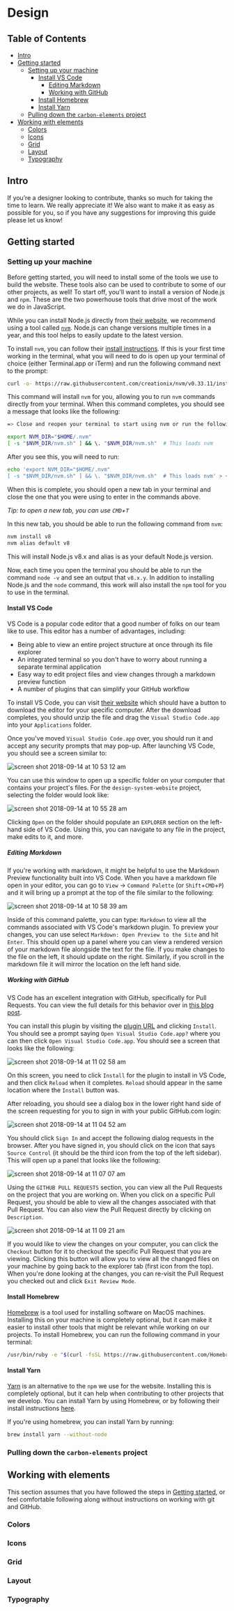 # Design

<!-- prettier-ignore-start -->
<!-- START doctoc generated TOC please keep comment here to allow auto update -->
<!-- DON'T EDIT THIS SECTION, INSTEAD RE-RUN doctoc TO UPDATE -->
## Table of Contents

- [Intro](#intro)
- [Getting started](#getting-started)
  - [Setting up your machine](#setting-up-your-machine)
    - [Install VS Code](#install-vs-code)
      - [Editing Markdown](#editing-markdown)
      - [Working with GitHub](#working-with-github)
    - [Install Homebrew](#install-homebrew)
    - [Install Yarn](#install-yarn)
  - [Pulling down the `carbon-elements` project](#pulling-down-the-carbon-elements-project)
- [Working with elements](#working-with-elements)
  - [Colors](#colors)
  - [Icons](#icons)
  - [Grid](#grid)
  - [Layout](#layout)
  - [Typography](#typography)

<!-- END doctoc generated TOC please keep comment here to allow auto update -->
<!-- prettier-ignore-end -->

## Intro

If you’re a designer looking to contribute, thanks so much for taking the time
to learn. We really appreciate it! We also want to make it as easy as possible
for you, so if you have any suggestions for improving this guide please let us
know!

## Getting started

### Setting up your machine

Before getting started, you will need to install some of the tools we use to
build the website. These tools also can be used to contribute to some of our
other projects, as well! To start off, you'll want to install a version of
Node.js and `npm`. These are the two powerhouse tools that drive most of the
work we do in JavaScript.

While you can install Node.js directly from
[their website](https://nodejs.org/en/), we recommend using a tool called
[`nvm`](https://github.com/creationix/nvm#install-script). Node.js can change
versions multiple times in a year, and this tool helps to easily update to the
latest version.

To install `nvm`, you can follow their
[install instructions](https://github.com/creationix/nvm#install-script). If
this is your first time working in the terminal, what you will need to do is
open up your terminal of choice (either Terminal.app or iTerm) and run the
following command next to the prompt:

```bash
curl -o- https://raw.githubusercontent.com/creationix/nvm/v0.33.11/install.sh | bash
```

This command will install `nvm` for you, allowing you to run `nvm` commands
directly from your terminal. When this command completes, you should see a
message that looks like the following:

```bash
=> Close and reopen your terminal to start using nvm or run the following to use it now:

export NVM_DIR="$HOME/.nvm"
[ -s "$NVM_DIR/nvm.sh" ] && \. "$NVM_DIR/nvm.sh"  # This loads nvm
```

After you see this, you will need to run:

```bash
echo 'export NVM_DIR="$HOME/.nvm"
[ -s "$NVM_DIR/nvm.sh" ] && \. "$NVM_DIR/nvm.sh"  # This loads nvm' > ~/.bash_profile
```

When this is complete, you should open a new tab in your terminal and close the
one that you were using to enter in the commands above.

_Tip: to open a new tab, you can use `CMD`+`T`_

In this new tab, you should be able to run the following command from `nvm`:

```bash
nvm install v8
nvm alias default v8
```

This will install Node.js v8.x and alias is as your default Node.js version.

Now, each time you open the terminal you should be able to run the command
`node -v` and see an output that `v8.x.y`. In addition to installing Node.js and
the `node` command, this work will also install the `npm` tool for you to use in
the terminal.

#### Install VS Code

VS Code is a popular code editor that a good number of folks on our team like to
use. This editor has a number of advantages, including:

- Being able to view an entire project structure at once through its file
  explorer
- An integrated terminal so you don't have to worry about running a separate
  terminal application
- Easy way to edit project files and view changes through a markdown preview
  function
- A number of plugins that can simplify your GitHub workflow

To install VS Code, you can visit
[their website](https://code.visualstudio.com/) which should have a button to
download the editor for your specific computer. After the download completes,
you should unzip the file and drag the `Visual Studio Code.app` into your
`Applications` folder.

Once you've moved `Visual Studio Code.app` over, you should run it and accept
any security prompts that may pop-up. After launching VS Code, you should see a
screen similar to:

![screen shot 2018-09-14 at 10 53 12 am](https://user-images.githubusercontent.com/3901764/45561062-75300600-b80c-11e8-9b7b-6e1aae63d82c.png)

You can use this window to open up a specific folder on your computer that
contains your project's files. For the `design-system-website` project,
selecting the folder would look like:

![screen shot 2018-09-14 at 10 55 28 am](https://user-images.githubusercontent.com/3901764/45561178-b6281a80-b80c-11e8-84ff-56d534468254.png)

Clicking `Open` on the folder should populate an `EXPLORER` section on the
left-hand side of VS Code. Using this, you can navigate to any file in the
project, make edits to it, and more.

##### Editing Markdown

If you're working with markdown, it might be helpful to use the Markdown Preview
functionality built into VS Code. When you have a markdown file open in your
editor, you can go to `View` -> `Command Palette` (or `Shift`+`CMD`+`P`) and it
will bring up a prompt at the top of the file similar to the following:

![screen shot 2018-09-14 at 10 58 39 am](https://user-images.githubusercontent.com/3901764/45561337-2767cd80-b80d-11e8-8a2f-e2a303c70af0.png)

Inside of this command palette, you can type: `Markdown` to view all the
commands associated with VS Code's markdown plugin. To preview your changes, you
can use select `Markdown: Open Preview to the Site` and hit `Enter`. This should
open up a panel where you can view a rendered version of your markdown file
alongside the text for the file. If you make changes to the file on the left, it
should update on the right. Similarly, if you scroll in the markdown file it
will mirror the location on the left hand side.

##### Working with GitHub

VS Code has an excellent integration with GitHub, specifically for Pull
Requests. You can view the full details for this behavior over in
[this blog post](https://code.visualstudio.com/blogs/2018/09/10/introducing-github-pullrequests).

You can install this plugin by visiting the
[plugin URL](https://marketplace.visualstudio.com/items?itemName=GitHub.vscode-pull-request-github)
and clicking `Install`. You should see a prompt saying
`Open Visual Studio Code.app?` where you can then click
`Open Visual Studio Code.app`. You should see a screen that looks like the
following:

![screen shot 2018-09-14 at 11 02 58 am](https://user-images.githubusercontent.com/3901764/45561636-d3111d80-b80d-11e8-956c-d445438731c4.png)

On this screen, you need to click `Install` for the plugin to install in VS
Code, and then click `Reload` when it completes. `Reload` should appear in the
same location where the `Install` button was.

After reloading, you should see a dialog box in the lower right hand side of the
screen requesting for you to sign in with your public GitHub.com login:

![screen shot 2018-09-14 at 11 04 52 am](https://user-images.githubusercontent.com/3901764/45561720-0784d980-b80e-11e8-9aa2-ff924fba3740.png)

You should click `Sign In` and accept the following dialog requests in the
browser. After you have signed in, you should click on the icon that says
`Source Control` (it should be the third icon from the top of the left sidebar).
This will open up a panel that looks like the following:

![screen shot 2018-09-14 at 11 07 07 am](https://user-images.githubusercontent.com/3901764/45561852-53d01980-b80e-11e8-8f4e-b745e6b093d0.png)

Using the `GITHUB PULL REQUESTS` section, you can view all the Pull Requests on
the project that you are working on. When you click on a specific Pull Request,
you should be able to view all the changes associated with that Pull Request.
You can also view the Pull Request directly by clicking on `Description`.

![screen shot 2018-09-14 at 11 09 21 am](https://user-images.githubusercontent.com/3901764/45561972-a4e00d80-b80e-11e8-9c8b-e8e5e27552b6.png)

If you would like to view the changes on your computer, you can click the
`Checkout` button for it to checkout the specific Pull Request that you are
viewing. Clicking this button will allow you to view all the changed files on
your machine by going back to the explorer tab (first icon from the top). When
you're done looking at the changes, you can re-visit the Pull Request you
checked out and click `Exit Review Mode`.

#### Install Homebrew

[Homebrew](https://brew.sh/) is a tool used for installing software on MacOS
machines. Installing this on your machine is completely optional, but it can
make it easier to install other tools that might be relevant while working on
our projects. To install Homebrew, you can run the following command in your
terminal:

```bash
/usr/bin/ruby -e "$(curl -fsSL https://raw.githubusercontent.com/Homebrew/install/master/install)"
```

#### Install Yarn

[Yarn](https://yarnpkg.com/en/) is an alternative to the `npm` we use for the
website. Installing this is completely optional, but it can help when
contributing to other projects that we develop. You can install Yarn by using
Homebrew, or by following their install instructions
[here](https://yarnpkg.com/en/docs/install#alternatives-stable).

If you're using homebrew, you can install Yarn by running:

```bash
brew install yarn --without-node
```

### Pulling down the `carbon-elements` project

## Working with elements

This section assumes that you have followed the steps in
[Getting started](#getting-started), or feel comfortable following along without
instructions on working with git and GitHub.

### Colors

### Icons

### Grid

### Layout

### Typography
